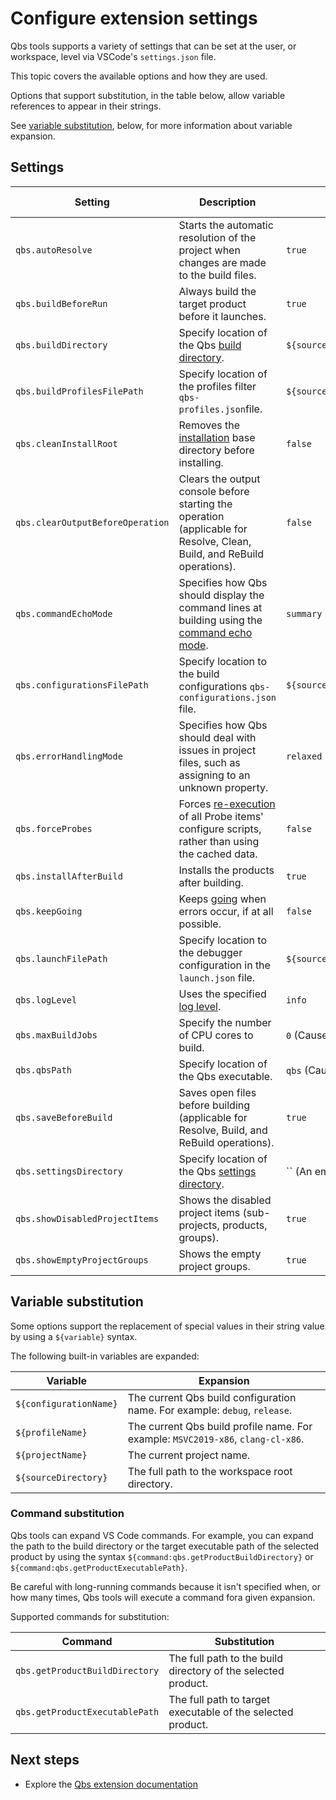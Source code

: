# Configure extension settings

Qbs tools supports a variety of settings that can be set at
the user, or workspace, level via VSCode's `settings.json` file.

This topic covers the available options and how they are used.

Options that support substitution, in the table below, allow
variable references to appear in their strings.

See [variable substitution](#variable-substitution), below,
for more information about variable expansion.

## Settings

| Setting | Description | Default value | Supports substitution |
|---------|---------|---------|-----|
| `qbs.autoResolve` | Starts the automatic resolution of the project when changes are made to the build files. | `true` | No. |
| `qbs.buildBeforeRun` | Always build the target product before it launches. | `true` | No. |
| `qbs.buildDirectory` | Specify location of the Qbs [build directory](https://doc.qt.io/qbs/cli-build.html#op-op-op-op-build-op-op-directory-op-op-op-op-d-op-lt-op-directory-op-gt-op). | `${sourceDirectory}/build/${profileName}_${configurationName}` | Yes. |
| `qbs.buildProfilesFilePath` | Specify location of the profiles filter `qbs-profiles.json`file. | `${sourceDirectory}/.vscode/qbs-profiles.json` | Yes. |
| `qbs.cleanInstallRoot` | Removes the [installation](https://doc.qt.io/qbs/cli-build.html#op-op-op-op-clean-op-op-install-op-op-root) base directory before installing. | `false` | No. |
| `qbs.clearOutputBeforeOperation` | Clears the output console before starting the operation (applicable for Resolve, Clean, Build, and ReBuild operations). | `false` | No. |
| `qbs.commandEchoMode` | Specifies how Qbs should display the command lines at building using the [command echo mode](https://doc.qt.io/qbs/cli-build.html#op-op-op-op-command-op-op-echo-op-op-mode-op-lt-op-mode-op-gt-op). | `summary` | No. |
| `qbs.configurationsFilePath` | Specify location to the build configurations `qbs-configurations.json` file. | `${sourceDirectory}/.vscode/qbs-configurations.json` | Yes. |
| `qbs.errorHandlingMode` | Specifies how Qbs should deal with issues in project files, such as assigning to an unknown property. | `relaxed` | No. |
| `qbs.forceProbes` | Forces [re-execution](https://doc.qt.io/qbs/cli-build.html#op-op-op-op-force-op-op-probe-op-op-execution) of all Probe items' configure scripts, rather than using the cached data. | `false` | No. |
| `qbs.installAfterBuild` | Installs the products after building. | `true` | No. |
| `qbs.keepGoing` | Keeps [going](https://doc.qt.io/qbs/cli-build.html#op-op-op-op-keep-op-op-going-op-op-op-op-k) when errors occur, if at all possible. | `false` | No. |
| `qbs.launchFilePath` | Specify location to the debugger configuration in the `launch.json` file. | `${sourceDirectory}/.vscode/launch.json` | Yes. |
| `qbs.logLevel` | Uses the specified [log level](https://doc.qt.io/qbs/cli-build.html#op-op-op-op-log-op-op-level-op-lt-op-level-op-gt-op). | `info` | No. |
| `qbs.maxBuildJobs` | Specify the number of CPU cores to build. | `0` (Causes Qbs to use all CPU cores.) | No. |
| `qbs.qbsPath` | Specify location of the Qbs executable. | `qbs` (Causes Qbs to search the `PATH` environment variable.) | Yes. |
| `qbs.saveBeforeBuild` | Saves open files before building (applicable for Resolve, Build, and ReBuild operations). | `true` | No. |
| `qbs.settingsDirectory` | Specify location of the Qbs [settings directory](https://doc.qt.io/qbs/cli-config.html#op-op-op-op-settings-op-op-dir-op-lt-op-directory-op-gt-op). | `` (An empty value forces the use of the default path.) | Yes. |
| `qbs.showDisabledProjectItems` | Shows the disabled project items (sub-projects, products, groups). | `true` | No. |
| `qbs.showEmptyProjectGroups` | Shows the empty project groups. | `true` | No. |

## Variable substitution

Some options support the replacement of special values in
their string value by using a `${variable}` syntax.

The following built-in variables are expanded:

| Variable | Expansion |
|---------|---------|
| `${configurationName}` | The current Qbs build configuration name. For example: `debug`, `release`. |
| `${profileName}` | The current Qbs build profile name. For example: `MSVC2019-x86`, `clang-cl-x86`. |
| `${projectName}` | The current project name. |
| `${sourceDirectory}` | The full path to the workspace root directory. |

### Command substitution

Qbs tools can expand VS Code commands. For example, you can expand the path to the build
directory or the target executable path of the selected product by using the syntax
`${command:qbs.getProductBuildDirectory}` or `${command:qbs.getProductExecutablePath}`.

Be careful with long-running commands because it isn't specified when, or how many times,
Qbs tools will execute a command fora given expansion.

Supported commands for substitution:

| Command | Substitution |
|-------|------------|
| `qbs.getProductBuildDirectory` | The full path to the build directory of the selected product. |
| `qbs.getProductExecutablePath` | The full path to target executable of the selected product. |

## Next steps

- Explore the [Qbs extension documentation](README.md)
